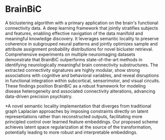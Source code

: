 # BrainBiC
A biclustering algorithm with a primary application on the brain's functional connectivity data. 
A deep learning framework that jointly stratifies subjects and features, enabling effective navigation of the data manifold and meaningful knowledge discovery. It leverages semantic locality to preserve coherence in subgrouped neural patterns and jointly optimizes sample and attribute assignment probability distributions for novel bicluster retrieval. Comprehensive experiments on multiple neuroimaging datasets demonstrate that BrainBiC outperforms state-of-the-art methods in identifying neurologically meaningful brain connectivity substructures. The extracted connectivity signatures are
highly modular, show strong associations with cognitive and behavioral variables, and reveal disruptions in functional integration within subcortical, sensorimotor, and visual circuits. These findings position BrainBiC as a robust framework for modeling disease heterogeneity and associated connectivity alterations, advancing data-driven precision psychiatry.

*A novel semantic locality implementation that diverges from traditional graph Laplacian approaches by imposing constraints directly on latent representations rather than reconstructed outputs, facilitating more principled control over learned feature embeddings. Our proposed scheme achieves latent space regularization at the source of the transformation, potentially leading to more robust and interpretable embeddings. 

